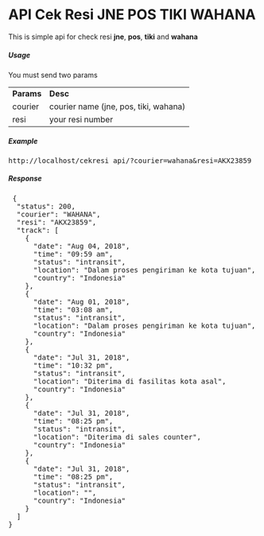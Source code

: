 # API Cek Resi JNE POS TIKI WAHANA

<p>This is simple api for check resi <b>jne</b>, <b>pos</b>, <b>tiki</b> and <b>wahana</b></p>

<h5>Usage</h5>
<p>You must send two params</p>
<table>
    <tr>
        <td><strong>Params</strong></td>
        <td><strong>Desc</strong></td>
    </tr>
    <tr>
        <td>courier</td>
        <td>courier name (jne, pos, tiki, wahana)</td>
    </tr>
    <tr>
        <td>resi</td>
        <td>your resi number</td>
    </tr>
</table>

<h5>Example</h5>
<pre>http://localhost/cekresi_api/?courier=wahana&resi=AKX23859</pre>

<h5>Response</h5>
<pre>
 {
  "status": 200,
  "courier": "WAHANA",
  "resi": "AKX23859",
  "track": [
    {
      "date": "Aug 04, 2018",
      "time": "09:59 am",
      "status": "intransit",
      "location": "Dalam proses pengiriman ke kota tujuan",
      "country": "Indonesia"
    },
    {
      "date": "Aug 01, 2018",
      "time": "03:08 am",
      "status": "intransit",
      "location": "Dalam proses pengiriman ke kota tujuan",
      "country": "Indonesia"
    },
    {
      "date": "Jul 31, 2018",
      "time": "10:32 pm",
      "status": "intransit",
      "location": "Diterima di fasilitas kota asal",
      "country": "Indonesia"
    },
    {
      "date": "Jul 31, 2018",
      "time": "08:25 pm",
      "status": "intransit",
      "location": "Diterima di sales counter",
      "country": "Indonesia"
    },
    {
      "date": "Jul 31, 2018",
      "time": "08:25 pm",
      "status": "intransit",
      "location": "",
      "country": "Indonesia"
    }
  ]
}
</pre>
